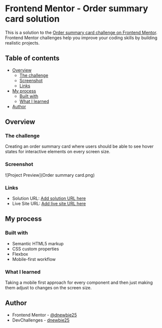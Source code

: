 # Frontend Mentor - Order summary card solution

This is a solution to the [Order summary card challenge on Frontend Mentor](https://www.frontendmentor.io/challenges/order-summary-component-QlPmajDUj). Frontend Mentor challenges help you improve your coding skills by building realistic projects. 

## Table of contents

- [Overview](#overview)
  - [The challenge](#the-challenge)
  - [Screenshot](#screenshot)
  - [Links](#links)
- [My process](#my-process)
  - [Built with](#built-with)
  - [What I learned](#what-i-learned)
- [Author](#author)

## Overview

### The challenge

Creating an order summary card where users should be able to see hover states for interactive elements on every screen size.

### Screenshot

![Project Preview](Order summary card.png)

### Links

- Solution URL: [Add solution URL here](https://your-solution-url.com)
- Live Site URL: [Add live site URL here](https://your-live-site-url.com)

## My process

### Built with

- Semantic HTML5 markup
- CSS custom properties
- Flexbox
- Mobile-first workflow

### What I learned

Taking a mobile first approach for every component and then just making them adjust to changes on the screen size.

## Author

- Frontend Mentor - [@dnewbie25](https://www.frontendmentor.io/profile/dnewbie25)
- DevChallenges - [dnewbie25](https://devchallenges.io/portfolio/dnewbie25)
